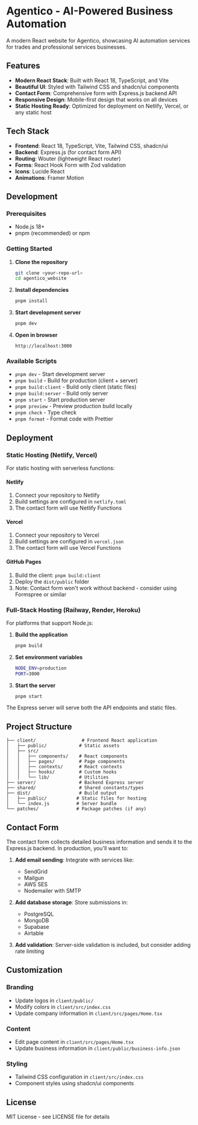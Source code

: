 # Agentico - AI-Powered Business Automation

A modern React website for Agentico, showcasing AI automation services for trades and professional services businesses.

## Features

- **Modern React Stack**: Built with React 18, TypeScript, and Vite
- **Beautiful UI**: Styled with Tailwind CSS and shadcn/ui components
- **Contact Form**: Comprehensive form with Express.js backend API
- **Responsive Design**: Mobile-first design that works on all devices
- **Static Hosting Ready**: Optimized for deployment on Netlify, Vercel, or any static host

## Tech Stack

- **Frontend**: React 18, TypeScript, Vite, Tailwind CSS, shadcn/ui
- **Backend**: Express.js (for contact form API)
- **Routing**: Wouter (lightweight React router)
- **Forms**: React Hook Form with Zod validation
- **Icons**: Lucide React
- **Animations**: Framer Motion

## Development

### Prerequisites

- Node.js 18+ 
- pnpm (recommended) or npm

### Getting Started

1. **Clone the repository**
   ```bash
   git clone <your-repo-url>
   cd agentico_website
   ```

2. **Install dependencies**
   ```bash
   pnpm install
   ```

3. **Start development server**
   ```bash
   pnpm dev
   ```

4. **Open in browser**
   ```
   http://localhost:3000
   ```

### Available Scripts

- `pnpm dev` - Start development server
- `pnpm build` - Build for production (client + server)
- `pnpm build:client` - Build only client (static files)
- `pnpm build:server` - Build only server
- `pnpm start` - Start production server
- `pnpm preview` - Preview production build locally
- `pnpm check` - Type check
- `pnpm format` - Format code with Prettier

## Deployment

### Static Hosting (Netlify, Vercel)

For static hosting with serverless functions:

#### Netlify
1. Connect your repository to Netlify
2. Build settings are configured in `netlify.toml`
3. The contact form will use Netlify Functions

#### Vercel
1. Connect your repository to Vercel
2. Build settings are configured in `vercel.json`
3. The contact form will use Vercel Functions

#### GitHub Pages
1. Build the client: `pnpm build:client`
2. Deploy the `dist/public` folder
3. Note: Contact form won't work without backend - consider using Formspree or similar

### Full-Stack Hosting (Railway, Render, Heroku)

For platforms that support Node.js:

1. **Build the application**
   ```bash
   pnpm build
   ```

2. **Set environment variables**
   ```bash
   NODE_ENV=production
   PORT=3000
   ```

3. **Start the server**
   ```bash
   pnpm start
   ```

The Express server will serve both the API endpoints and static files.

## Project Structure

```
├── client/                 # Frontend React application
│   ├── public/            # Static assets
│   ├── src/
│   │   ├── components/    # React components
│   │   ├── pages/         # Page components
│   │   ├── contexts/      # React contexts
│   │   ├── hooks/         # Custom hooks
│   │   └── lib/           # Utilities
├── server/                # Backend Express server
├── shared/                # Shared constants/types
├── dist/                  # Build output
│   ├── public/           # Static files for hosting
│   └── index.js          # Server bundle
└── patches/              # Package patches (if any)
```

## Contact Form

The contact form collects detailed business information and sends it to the Express.js backend. In production, you'll want to:

1. **Add email sending**: Integrate with services like:
   - SendGrid
   - Mailgun  
   - AWS SES
   - Nodemailer with SMTP

2. **Add database storage**: Store submissions in:
   - PostgreSQL
   - MongoDB
   - Supabase
   - Airtable

3. **Add validation**: Server-side validation is included, but consider adding rate limiting

## Customization

### Branding
- Update logos in `client/public/`
- Modify colors in `client/src/index.css`
- Update company information in `client/src/pages/Home.tsx`

### Content
- Edit page content in `client/src/pages/Home.tsx`
- Update business information in `client/public/business-info.json`

### Styling
- Tailwind CSS configuration in `client/src/index.css`
- Component styles using shadcn/ui components

## License

MIT License - see LICENSE file for details
